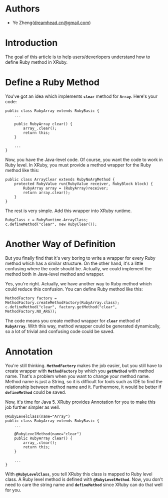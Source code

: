 # Authors #
  * Ye Zheng(dreamhead.cn@gmail.com)

# Introduction #
The goal of this article is to help users/deverlopers understand how to define Ruby method in XRuby.


# Define a Ruby Method #
You've got an idea which implements **`clear`** method for **`Array`**. Here's your code:
```
public class RubyArray extends RubyBasic {
    ...

    public RubyArray clear() {
        array_.clear();
        return this;
    }

    ...
}
```

Now, you have the Java-level code. Of course, you want the code to work in Ruby level. In XRuby, you must provide a method wrapper for the Ruby method like this:

```
public class ArrayClear extends RubyNoArgMethod {
    protected RubyValue run(RubyValue receiver, RubyBlock block) {
        RubyArray array = (RubyArray)receiver;
        return array.clear();
    }
}
```

The rest is very simple. Add this wrapper into XRuby runtime.
```
RubyClass c = RubyRuntime.ArrayClass;
c.defineMethod("clear", new RubyClear());
```

# Another Way of Definition #
But you finally find that it's very boring to write a wrapper for every Ruby method which has a similar structure. On the other hand, it's a little confusing where the code should be. Actually, we could implement the method both in Java-level method and wrapper.

Yes, you're right. Actually, we have another way to Ruby method which could reduce this confusion. You can define Ruby method like this:
```
MethodFactory factory = MethodFactory.createMethodFactory(RubyArray.class);
c.defineMethod("clear", factory.getMethod("clear", MethodFactory.NO_ARG));
```

The code means you create method wrapper for **`clear`** method of **`RubyArray`**. With this way, method wrapper could be generated dynamically, so a lot of trivial and confusing code could be saved.

# Annotation #
You're still thinking. **`MethodFactory`** makes the job easier, but you still have to create wrapper with **`MethodFactory`** by which you **`getMethod`** with method name. That's a problem when you want to change your method name. Method name is just a String, so it is difficult for tools such as IDE to find the relationship between method name and it. Furthermore, it would be better if **`defineMethod`** could be saved.

Now, it's time for Java 5. XRuby provides Annotation for you to make this job further simpler as well.
```
@RubyLevelClass(name="Array")
public class RubyArray extends RubyBasic {
    ...

    @RubyLevelMethod(name="clear")
    public RubyArray clear() {
        array_.clear();
        return this;
    }

    ...
}
```

With **`@RubyLevelClass`**, you tell XRuby this class is mapped to Ruby level class. A Ruby level method is defined with **`@RubyLevelMethod`**. Now, you don't need to care the string name and **`defineMethod`** since XRuby can do that well for you.











